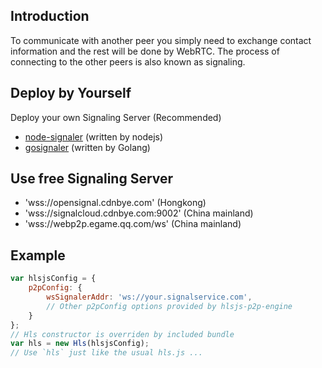 ## Introduction
To communicate with another peer you simply need to exchange contact information and the rest will be done by WebRTC. The process of connecting to the other peers is also known as signaling.

## Deploy by Yourself
Deploy your own Signaling Server (Recommended)
- [node-signaler](https://github.com/cdnbye/node-signaler) (written by nodejs)
- [gosignaler](https://github.com/cdnbye/gosignaler) (written by Golang)
    
## Use free Signaling Server
- 'wss://opensignal.cdnbye.com'  (Hongkong)
- 'wss://signalcloud.cdnbye.com:9002'  (China mainland)
- 'wss://webp2p.egame.qq.com/ws'  (China mainland)

## Example
```javascript
var hlsjsConfig = {
    p2pConfig: {
        wsSignalerAddr: 'ws://your.signalservice.com',
        // Other p2pConfig options provided by hlsjs-p2p-engine
    }
};
// Hls constructor is overriden by included bundle
var hls = new Hls(hlsjsConfig);
// Use `hls` just like the usual hls.js ...
```